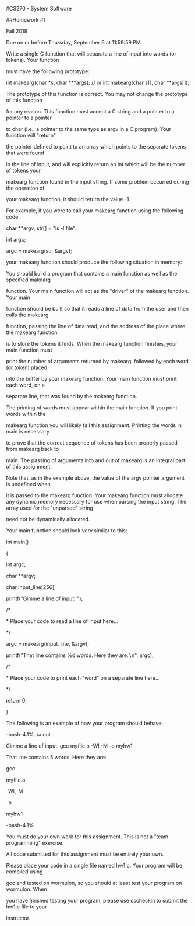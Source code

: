 #CS270 - System Software

##Homework \#1

Fall 2018

Due on or before Thursday, September 6 at 11:59:59 PM

Write a single C function that will separate a line of input into words
(or tokens). Your function

must have the following prototype:

int makearg(char \*s, char \*\*\*args); // or int makearg(char s\[\],
char \*\*args\[\]);

The prototype of this function is correct. You may not change the
prototype of this function

for any reason. This function must accept a C string and a pointer to a
pointer to a pointer

to char (i.e., a pointer to the same type as argv in a C program). Your
function will "return"

the pointer defined to point to an array which points to the separate
tokens that were found

in the line of input, and will explicitly return an int which will be
the number of tokens your

makearg function found in the input string. If some problem occurred
during the operation of

your makearg function, it should return the value -1.

For example, if you were to call your makearg function using the
following code:

char \*\*argv, str\[\] = "ls -l file";

int argc;

argc = makearg(str, &argv);

your makearg function should produce the following situation in memory:

You should build a program that contains a main function as well as the
specified makearg

function. Your main function will act as the "driver" of the makearg
function. Your main

function should be built so that it reads a line of data from the user
and then calls the makearg

function, passing the line of data read, and the address of the place
where the makearg function

is to store the tokens it finds. When the makearg function finishes,
your main function must

print the number of arguments returned by makearg, followed by each word
(or token) placed

into the buffer by your makearg function. Your main function must print
each word, on a

separate line, that was found by the makearg function.

The printing of words must appear within the main function. If you print
words within the

makearg function you will likely fail this assignment. Printing the
words in main is necessary

to prove that the correct sequence of tokens has been properly passed
from makearg back to

main. The passing of arguments into and out of makearg is an integral
part of this assignment.

Note that, as in the example above, the value of the argv pointer
argument is undefined when

it is passed to the makearg function. Your makearg function must
allocate any dynamic memory necessary for use when parsing the input
string. The array used for the "unparsed" string

need not be dynamically allocated.

Your main function should look very similar to this:

int main()

{

int argc;

char \*\*argv;

char input\_line\[256\];

printf("Gimme a line of input: ");

/\*

\* Place your code to read a line of input here\...

\*/

argc = makearg(input\_line, &argv);

printf("That line contains %d words. Here they are:$\backslash$n",
argc);

/\*

\* Place your code to print each "word" on a separate line here\...

\*/

return 0;

}

The following is an example of how your program should behave:

-bash-4.1% ./a.out

Gimme a line of input: gcc myfile.o -Wl,-M -o myhw1

That line contains 5 words. Here they are:

gcc

myfile.o

-Wl,-M

-o

myhw1

-bash-4.1%

You must do your own work for this assignment. This is not a "team
programming" exercise.

All code submitted for this assignment must be entirely your own.

Please place your code in a single file named hw1.c. Your program will
be compiled using

gcc and tested on wormulon, so you should at least test your program on
wormulon. When

you have finished testing your program, please use cscheckin to submit
the hw1.c file to your

instructor.
